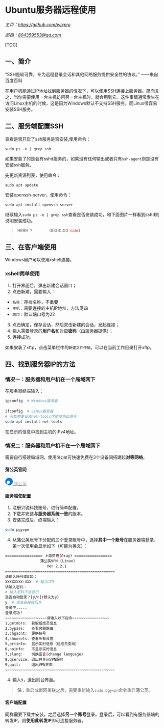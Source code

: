 # **Ubuntu服务器远程使用**
*主页：https://github.com/wjxpro*

*邮箱：804359553@qq.com*

[TOC]

## 一、简介
“SSH是较可靠，专为远程登录会话和其他网络服务提供安全性的协议。” ——来自百度百科

在用户机能通过IP地址找到服务器的情况下，可以使用SSH连接上服务器。简而言之，当你需要使用一台主机访问另一台主机时，就会用到它。这件事情通常发生在访问Linux主机的时候，这是因为Windows默认不支持SSH服务，而Linux很容易安装SSH服务。

## 二、服务端配置SSH
查看是否开启了ssh服务是否安装,使用命令：
```shell
sudo ps -e | grep ssh
```
如果安装了的是会有sshd服务的，如果没有任何输出或者只有`ssh-agent`则是没有安装ssh服务。

先更新资源列表，使用命令：
```shell
sudo apt update
```
安装openssh-server，使用命令：
```shell
sudo apt install openssh-server
```
继续输入`sudo ps -e | grep ssh`查看是否安装成功，和下面图片一样看到sshd则说明安装成功。

> 9999&ensp;?&ensp;&ensp;&ensp;&ensp;&ensp;&ensp;&ensp;&ensp;00:00:00&ensp;<font color='red'>ssh</font>d

## 三、在客户端使用
Windows用户可以使用xshell连接。

### xshell简单使用
1. 打开界面后，弹出新建会话窗口；
2. 点击新建，需要输入：
+ `名称`：存档名称，不重要
+ `主机`：需要连接的主机IP地址，方法见四
+ `端口`：默认端口号为22
3. 点击确定，保存会话，然后双击新建的会话，发起连接；
4. 输入需要登录的**用户名**和对应**密码**（由服务器提供）；
5. 连接成功。

如果安装了xftp，点击菜单栏中的`新建文件传输`，可以在当前工作目录打开xftp。

## 四、找到服务器IP的方法
### 情况一：服务器和用户机在一个局域网下
在服务器终端输入：
```bash
ipconfig  # Windows服务器

ifconfig  # Linux服务器
# 可能需要安装net-tools才能使用此命令
sudo apt install net-tools
```
在显示的信息中找到主机的IPv4地址。

### 情况二：服务器和用户机不在一个局域网下
需要自行搭建局域网，使用`蒲公英`可快速免费在3个设备间搭建起**对等网络**。
#### 蒲公英官网
<a href="https://pgy.oray.com/" target="-blank" title="蒲公英SD-WAN">
<img src="img/icon_pgy.png" height="24"> <span style="color: #b1b1b1;">蒲公英</span></a>

#### 服务端使配置
1. 注册贝锐科技账号，进行简单配置。
2. 下载并安装**与服务器系统一致**的版本。
3. 安装完成后，终端输入：
```sh
sudo pgyvpn
```
4. 从蒲公英账号下分配的三个登录账号中，选择**其中一个账号**在服务器端登录，第一次使用会显示如下（可能为英文）：
```sh
================= 上海贝锐(Oray) =================
	            蒲公英VPN (Linux)			
		           Ver 2.2.1				
==================================================
请输入帐号或UID：
XXXXXXXX:XXX  # 输入UID
请输入密码：
# 输入密码不会显示
是否自动登录？[y/n](默认为y)
y  # 或者直接按回车
登录中.....
登录成功！
~~~~~~~~~~~~~~~~~~~请输入以下指令~~~~~~~~~~~~~~~~~
1,getmbrs:	获取组成员信息			
2,bypass:	查看旁路路由			
3,chgacnt:	更换帐号			
4,showsets:	查看所有设置			
5,prtinfo:	显示实时信息（组成员变动）			
6,noinfo:	不显示实时信息			
7,slang:	切换语言(change language)		
8,qservice:	退出并关闭VPN服务			
9,quit:		退出VPN界面			
~~~~~~~~~~~~~~~~~~~~~~~~~~~~~~~~~~~~~~~~~~~~~~~~~~
```
4. 输入`9`，退出前台界面。

> **注**：重启或断网重联之后，需要重新输入`sudo pgyvpn`命令重启蒲公英。
#### 客户端配置
同样需要下载并安装，之后选择**另一个账号**登录。登录后，可以看到有服务器端的转发IP，则**使用此转发IP**即可连接服务器。